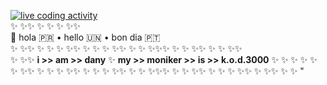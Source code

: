 [![live coding activity](https://dany.codes/static/recent/activity/view.gif "view more of my coding activity at my site   • https://dany.codes/calendar • ")](https://dany.codes/static/recent/activity/view.gif)
<br />✨ ✨✨ ✨ ✨ ✨ ✨✨    <br />
👋 hola 🇵🇷 • hello 🇺🇳 • bon dia 🇵🇹  
✨ ✨✨ ✨ ✨ ✨ ✨✨ ✨ ✨ ✨ ✨✨ ✨ ✨  ✨✨✨ ✨ ✨ ✨✨ ✨ ✨ ✨✨    <br />
✨ ✨✨ **i >> am >> dany** ✨  **my >> moniker >> is >> k.o.d.3000** ✨ ✨ ✨ ✨ ✨ <br />
✨ ✨✨ ✨ ✨ ✨ ✨✨ ✨ ✨ ✨ ✨✨ ✨ ✨ ✨✨✨ ✨ ✨ ✨✨ ✨ ✨ ✨ ✨✨ ✨ ✨✨ ✨ ✨  "
